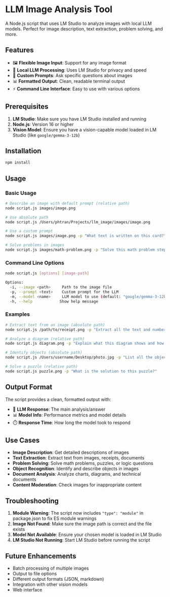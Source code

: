 # LLM Image Analysis Tool

A Node.js script that uses LM Studio to analyze images with local LLM models. Perfect for image description, text extraction, problem solving, and more.

## Features

- 🖼️ **Flexible Image Input**: Support for any image format
- 🤖 **Local LLM Processing**: Uses LM Studio for privacy and speed
- 💬 **Custom Prompts**: Ask specific questions about images
- 📊 **Formatted Output**: Clean, readable terminal output
- ⚡ **Command Line Interface**: Easy to use with various options

## Prerequisites

1. **LM Studio**: Make sure you have LM Studio installed and running
2. **Node.js**: Version 16 or higher
3. **Vision Model**: Ensure you have a vision-capable model loaded in LM Studio (like `google/gemma-3-12b`)

## Installation

```bash
npm install
```

## Usage

### Basic Usage

```bash
# Describe an image with default prompt (relative path)
node script.js images/image.png

# Use absolute path
node script.js /Users/phtran/Projects/llm_image/images/image.png

# Use a custom prompt
node script.js images/image.png -p "What text is written on this card?"

# Solve problems in images
node script.js images/math-problem.png -p "Solve this math problem step by step"
```

### Command Line Options

```bash
node script.js [options] [image-path]

Options:
  -i, --image <path>     Path to the image file
  -p, --prompt <text>    Custom prompt for the LLM
  -m, --model <name>     LLM model to use (default: "google/gemma-3-12b")
  -h, --help            Show help message
```

### Examples

```bash
# Extract text from an image (absolute path)
node script.js /path/to/receipt.png -p "Extract all the text and numbers from this receipt"

# Analyze a diagram (relative path)
node script.js diagram.png -p "Explain what this diagram shows and how it works"

# Identify objects (absolute path)
node script.js /Users/username/Desktop/photo.jpg -p "List all the objects you can see in this image"

# Solve a puzzle (relative path)
node script.js puzzle.png -p "What is the solution to this puzzle?"
```

## Output Format

The script provides a clean, formatted output with:

- 🤖 **LLM Response**: The main analysis/answer
- 📊 **Model Info**: Performance metrics and model details
- ⏱️ **Response Time**: How long the model took to respond

## Use Cases

- **Image Description**: Get detailed descriptions of images
- **Text Extraction**: Extract text from images, receipts, documents
- **Problem Solving**: Solve math problems, puzzles, or logic questions
- **Object Recognition**: Identify and describe objects in images
- **Document Analysis**: Analyze charts, diagrams, and technical documents
- **Content Moderation**: Check images for inappropriate content

## Troubleshooting

1. **Module Warning**: The script now includes `"type": "module"` in package.json to fix ES module warnings
2. **Image Not Found**: Make sure the image path is correct and the file exists
3. **Model Not Available**: Ensure your chosen model is loaded in LM Studio
4. **LM Studio Not Running**: Start LM Studio before running the script

## Future Enhancements

- Batch processing of multiple images
- Output to file options
- Different output formats (JSON, markdown)
- Integration with other vision models
- Web interface
